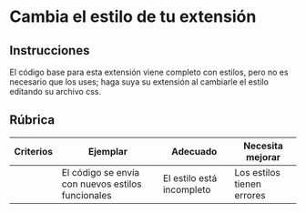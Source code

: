 # Cambia el estilo de tu extensión

## Instrucciones

El código base para esta extensión viene completo con estilos, pero no es necesario que los uses; haga suya su extensión al cambiarle el estilo editando su archivo css.

## Rúbrica

| Criterios | Ejemplar | Adecuado | Necesita mejorar |
| -------- | -------------------------------------------- | --------------------- | ----------------- |
| | El código se envía con nuevos estilos funcionales | El estilo está incompleto | Los estilos tienen errores |